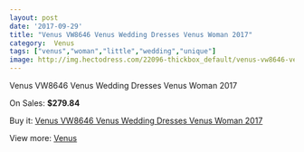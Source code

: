 ```yaml
---
layout: post
date: '2017-09-29'
title: "Venus VW8646 Venus Wedding Dresses Venus Woman 2017"
category:  Venus
tags: ["venus","woman","little","wedding","unique"]
image: http://img.hectodress.com/22096-thickbox_default/venus-vw8646-venus-wedding-dresses-venus-woman-2012.jpg
---
```

Venus VW8646 Venus Wedding Dresses Venus Woman 2017

On Sales: **$279.84**
<a href="https://www.hectodress.com/-venus/10234-venus-vw8646-venus-wedding-dresses-venus-woman-2012.html"><amp-img layout="responsive" width="600" height="600" src="//img.hectodress.com/22096-thickbox_default/venus-vw8646-venus-wedding-dresses-venus-woman-2012.jpg" alt="Venus VW8646 Venus Wedding Dresses Venus Woman 2017 0" /></a>
<a href="https://www.hectodress.com/-venus/10234-venus-vw8646-venus-wedding-dresses-venus-woman-2012.html"><amp-img layout="responsive" width="600" height="600" src="//img.hectodress.com/22097-thickbox_default/venus-vw8646-venus-wedding-dresses-venus-woman-2012.jpg" alt="Venus VW8646 Venus Wedding Dresses Venus Woman 2017 1" /></a>

Buy it: [Venus VW8646 Venus Wedding Dresses Venus Woman 2017](https://www.hectodress.com/-venus/10234-venus-vw8646-venus-wedding-dresses-venus-woman-2012.html "Venus VW8646 Venus Wedding Dresses Venus Woman 2017")

View more: [ Venus](https://www.hectodress.com/167--venus " Venus")